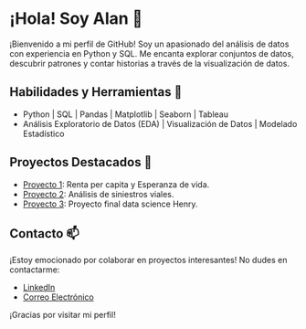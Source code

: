 # ¡Hola! Soy Alan 👋

¡Bienvenido a mi perfil de GitHub! Soy un apasionado del análisis de datos con experiencia en Python y SQL. Me encanta explorar conjuntos de datos, descubrir patrones y contar historias a través de la visualización de datos.

## Habilidades y Herramientas 🔧

- Python | SQL | Pandas | Matplotlib | Seaborn | Tableau
- Análisis Exploratorio de Datos (EDA) | Visualización de Datos | Modelado Estadístico

## Proyectos Destacados 🚀

- [Proyecto 1](https://github.com/alanguev1/Renta-per-c-pita-y-Esperanza-de-vida): Renta per capita y Esperanza de vida.
- [Proyecto 2](https://github.com/alanguev1/proyecto-individual-2): Análisis de siniestros viales.
- [Proyecto 3](https://github.com/alanguev1/proyecto-final): Proyecto final data science Henry.

## Contacto 📫

¡Estoy emocionado por colaborar en proyectos interesantes! No dudes en contactarme:

- [LinkedIn](https://www.linkedin.com/in/alanguev1/)
- [Correo Electrónico](alanguevara409@gmail.com)

¡Gracias por visitar mi perfil!

